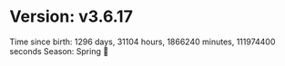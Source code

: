# Version: v3.6.17
Time since birth: 1296 days, 31104 hours, 1866240 minutes, 111974400 seconds
Season: Spring 🌸

